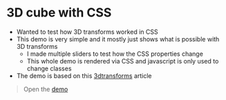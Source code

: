 # 3D cube with CSS

- Wanted to test how 3D transforms worked in CSS
- This demo is very simple and it mostly just shows what is possible with 3D transforms
	- I made multiple sliders to test how the CSS properties change
	- This whole demo is rendered via CSS and javascript is only used to change classes
- The demo is based on this [3dtransforms](https://3dtransforms.desandro.com/box) article

> Open the [demo](https://kassu11.github.io/dom-testing/CSS/3d-transform/test-v1/)